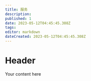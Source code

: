 ```yaml
---
title: 服务
description: 
published: 1
date: 2023-05-12T04:45:45.308Z
tags: 
editor: markdown
dateCreated: 2023-05-12T04:45:45.308Z
---
```


# Header
Your content here